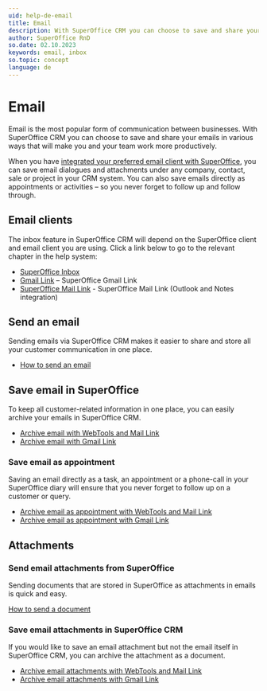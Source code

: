 ```yaml
---
uid: help-de-email
title: Email
description: With SuperOffice CRM you can choose to save and share your emails in various ways that will make you and your team work more productively.
author: SuperOffice RnD
so.date: 02.10.2023
keywords: email, inbox
so.topic: concept
language: de
---
```


# Email

Email is the most popular form of communication between businesses. With SuperOffice CRM you can choose to save and share your emails in various ways that will make you and your team work more productively.

When you have [integrated your preferred email client with SuperOffice][13], you can save email dialogues and attachments under any company, contact, sale or project in your CRM system. You can also save emails directly as appointments or activities – so you never forget to follow up and follow through.

## Email clients

The inbox feature in SuperOffice CRM will depend on the SuperOffice client and email client you are using. Click a link below to go to the relevant chapter in the help system:

* [SuperOffice Inbox][1]
* [Gmail Link][2] – SuperOffice Gmail Link
* [SuperOffice Mail Link][6] - SuperOffice Mail Link (Outlook and Notes integration)

## Send an email

Sending emails via SuperOffice CRM makes it easier to share and store all your customer communication in one place.

* [How to send an email][11]

## Save email in SuperOffice

To keep all customer-related information in one place, you can easily archive your emails in SuperOffice CRM.

* [Archive email with WebTools and Mail Link][8]
* [Archive email with Gmail Link][3]

### Save email as appointment

Saving an email directly as a task, an appointment or a phone-call in your SuperOffice diary will ensure that you never forget to follow up on a customer or query.

* [Archive email as appointment with WebTools and Mail Link][7]
* [Archive email as appointment with Gmail Link][4]

## Attachments

### Send email attachments from SuperOffice

Sending documents that are stored in SuperOffice as attachments in emails is quick and easy.

[How to send a document][12]

### Save email attachments in SuperOffice CRM

If you would like to save an email attachment but not the email itself in SuperOffice CRM, you can archive the attachment as a document.

* [Archive email attachments with WebTools and Mail Link][9]
* [Archive email attachments with Gmail Link][5]

<!-- Referenced links -->
[1]: ../inbox/learn/index.md
[2]: ../gmail-link/learn/index.md
[3]: ../gmail-link/learn/email-archive-incoming.md
[4]: ../gmail-link/learn/archive-emails-as-activities.md
[5]: ../gmail-link/learn/archive-attachments.md
[6]: ../mail-link/learn/index.md
[7]: ../mail-link/learn/archive-as-activity.md
[8]: ../mail-link/learn/archive-on-contact.md
[9]: ../mail-link/learn/archive-attachment.md
[11]: ../../contact/learn/send-email.md
[12]: ../../document/learn/send-as-email.md
[13]: ../../learn/getting-started/connect-email-documents-diary.md

<!-- Referenced images -->

